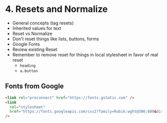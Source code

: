 # 4. Resets and Normalize

- General concepts (tag resets)
- Inherited values for text
- Reset vs Normalize
- Don't reset things like lists, buttons, forms
- Google Fonts
- Review existing Reset
- Remember to remove reset for things in local stylesheet in favor of real reset
  - `heading`
  - `a.button`

## Fonts from Google

```html
<link rel="preconnect" href="https://fonts.gstatic.com" />
<link
  rel="stylesheet"
  href="https://fonts.googleapis.com/css2?family=Rubik:wght@300;600&display=swap"
/>
```
